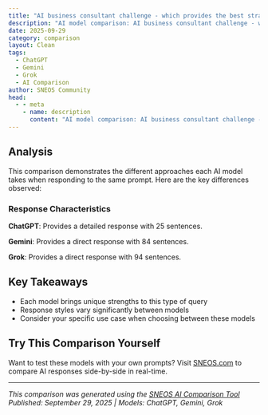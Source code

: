 ```yaml
---
title: "AI business consultant challenge - which provides the best strategy advice?"
description: "AI model comparison: AI business consultant challenge - which provides the best strategy advice?..."
date: 2025-09-29
category: comparison
layout: Clean
tags:
  - ChatGPT
  - Gemini
  - Grok
  - AI Comparison
author: SNEOS Community
head:
  - - meta
    - name: description
      content: "AI model comparison: AI business consultant challenge - which provides the best strategy advice?..."
---
```


<ChatComparison
  title="AI business consultant challenge - which provides the best strategy advice?"
  prompt="AI business consultant challenge - which provides the best strategy advice?"
  :responses='{
    "ChatGPT": "When considering which AI business consultant challenge provides the best strategy advice, it\u2019s important to evaluate the nature and objectives of the challenge as well as the quality and applicability of the advice it generates. Here are some key points to consider for identifying the best strategy advice from AI business consultant challenges:\n\n1. **Scope and Relevance of the Challenge:**\n   - The challenge should focus on real-world business problems relevant to the industry or domain of interest.\n   - It should cover a wide range of strategic issues such as market entry, product development, competitive analysis, and digital transformation.\n\n2. **Quality of AI Models and Techniques:**\n   - The challenge should leverage advanced AI models (e.g., GPT-4, domain-specific models) trained on rich datasets that include business cases and strategic frameworks.\n   - Use of explainable AI so the reasoning behind recommendations is clear and transparent.\n\n3. **Evaluation Metrics:**\n   - Advice should be assessed based on accuracy, feasibility, creativity, and impact on business outcomes.\n   - Metrics should include human expert validation, ROI estimation, and alignment with company goals.\n\n4. **Interactivity and Customization:**\n   - The AI should tailor advice to the company\u0027s unique context, resources, and constraints.\n   - Ability to interact with the user for clarifications, scenario analysis, and iterative refinement improves strategy relevance.\n\n5. **Examples of Notable AI Business Consultant Challenges:**\n   - **McKinsey AI Strategy Challenge:** Often provides high-quality strategic frameworks supported by AI analysis.\n   - **IBM Watson Business Consultant Challenge:** Uses AI to integrate data-driven insights with strategic business advice.\n   - **OpenAI Business Strategy Challenge:** Leverages state-of-the-art language models to generate actionable, innovative strategies.\n\n6. **Human-AI Collaboration:**\n   - The best advice often emerges when AI insights are combined with expert human judgment.\n   - Challenges promoting collaboration between AI outputs and human consultants tend to yield superior strategic recommendations.\n\n### Conclusion\n\nThe best AI business consultant challenge providing strategy advice is one that integrates advanced AI capabilities with relevant business context, rigorous evaluation, human oversight, and customization. Challenges such as those run by McKinsey, IBM, or OpenAI, which emphasize explainability and human-AI collaboration, tend to offer the most effective and actionable strategic advice.\n\nIf you have a specific challenge or platform in mind, I can help analyze its approach and performance in more detail!",
    "Gemini": "Okay, let\u0027s structure this AI business consultant challenge.  We need a framework to compare different AI tools and see which provides the best strategy advice.\n\n**I. The Challenge Setup**\n\n*   **The Fictional Business:**  We\u0027ll create a hypothetical company facing a specific business problem.  This is crucial for consistent evaluation.  Let\u0027s go with:\n\n    *   **Company Name:**  \u0022EcoThreads\u0022\n    *   **Industry:**  Sustainable Clothing (online and limited brick-and-mortar)\n    *   **Business Problem:**  Declining sales growth in the last two quarters.  While brand awareness is strong, conversion rates are lagging behind competitors.  They are also struggling to differentiate themselves in a crowded market of \u0022eco-friendly\u0022 brands. They have a limited budget for major overhauls.\n    *   **Target Audience:**  Environmentally conscious millennials and Gen Z, interested in ethically sourced, durable clothing with a focus on style.\n    *   **Current Strategy:**  Primarily relies on social media marketing (Instagram, TikTok), email marketing, and influencer collaborations.\n    *   **Key Metrics:** Website Traffic, Conversion Rate, Average Order Value, Customer Acquisition Cost, Customer Retention Rate, Social Media Engagement.\n\n*   **The AI Consultants:**  We\u0027ll select a few different AI-powered tools to act as our business consultants. Here are some potential options, balancing accessibility with functionality:\n\n    1.  **ChatGPT (GPT-4 or similar):**  Widely accessible, powerful language model capable of strategic thinking.  We\u0027ll need to craft specific prompts.\n    2.  **Bing AI (Creative Mode or using Plugins):**  Another LLM with web access for up-to-date information.\n    3.  **Google Bard (Gemini):**  Similar to ChatGPT, with access to Google\u0027s vast knowledge base.\n    4.  **Simplified AI Writer (Business Plan Mode):** A more targeted tool built for developing business plans, offering pre-structured outputs.\n    5.  **Other AI-Powered Business Tools:** If you have access to more specialized tools (e.g., those focused on market analysis or CRM), feel free to include them.\n\n*   **The Prompts (Consistent Across All Tools):**  To ensure a fair comparison, we\u0027ll use the same set of prompts for each AI consultant. These prompts should be designed to extract valuable strategic insights:\n\n    *   **Prompt 1 (Situation Analysis):** \u0022Analyze EcoThreads\u0027 business situation based on the following information: [Insert the \u0027Fictional Business\u0027 description above].  Identify the key factors contributing to their declining sales growth and lack of differentiation.\u0022\n    *   **Prompt 2 (Competitive Analysis):** \u0022Based on the analysis from Prompt 1, identify 3-5 key competitors for EcoThreads. For each competitor, describe their strengths, weaknesses, and how EcoThreads can differentiate itself.\u0022\n    *   **Prompt 3 (Strategic Recommendations):** \u0022Based on the previous analysis, provide 3-5 specific, actionable strategic recommendations that EcoThreads can implement to improve conversion rates, increase sales growth, and better differentiate itself from competitors.  Consider their limited budget.\u0022\n    *   **Prompt 4 (Implementation Plan):** \u0022For one of the strategic recommendations you provided in Prompt 3, outline a detailed implementation plan, including specific tasks, timelines, and key performance indicators (KPIs) to track success.\u0022\n    *   **Prompt 5 (Potential Risks \u0026 Mitigation):** \u0022Identify potential risks associated with implementing the recommended strategies and suggest mitigation strategies.\u0022\n\n*   **Evaluation Criteria:** We need a clear set of criteria to judge the quality of the AI\u0027s advice.\n\n    1.  **Insightfulness:**  Does the analysis reveal non-obvious insights? Does it go beyond surface-level observations?\n    2.  **Relevance:**  Are the recommendations directly applicable to EcoThreads\u0027 specific situation?\n    3.  **Actionability:**  Are the recommendations practical and easy to implement, given EcoThreads\u0027 limited budget?\n    4.  **Specificity:**  Are the recommendations concrete and detailed, or vague and general?\n    5.  **Creativity/Innovation:** Does the AI suggest novel or unconventional approaches?\n    6.  **Data-Driven:** Does the AI use data or reasoning to support its recommendations?\n    7.  **Coherence:** Is the overall strategy logically consistent and well-articulated?\n    8.  **Risk Awareness:** Does the AI identify and address potential risks associated with the strategy?\n\n**II. The Execution**\n\n1.  **Run the Prompts:**  Carefully input the prompts into each AI consultant, one at a time. Keep a record of each AI\u0027s responses.\n2.  **Document the Responses:**  Save the outputs from each AI consultant in a separate document for easy comparison.\n3.  **Evaluate the Responses:**  Systematically evaluate each AI\u0027s responses against the evaluation criteria.  You could use a scoring system (e.g., 1-5 scale for each criterion) or a more qualitative assessment.\n\n**III.  Analyzing \u0026 Comparing Results**\n\n*   **Comparative Table:** Create a table summarizing the strengths and weaknesses of each AI consultant based on your evaluation.\n*   **Overall Ranking:**  Rank the AI consultants based on their overall performance, considering all evaluation criteria.\n*   **Justification:** Provide a detailed justification for your ranking, highlighting the specific reasons why one AI performed better than another.\n*   **Key Takeaways:** Summarize the key lessons learned from the challenge.  What are the strengths and limitations of using AI for business strategy?  Which AI tools are most promising?\n\n**Example Table (for documenting and comparing results):**\n\n| AI Consultant | Insightfulness | Relevance | Actionability | Specificity | Creativity | Data-Driven | Coherence | Risk Awareness | Overall Score/Rating | Strengths | Weaknesses |\n|---|---|---|---|---|---|---|---|---|---|---|---|\n| ChatGPT (GPT-4) |  |  |  |  |  |  |  |  |  |  |  |\n| Bing AI |  |  |  |  |  |  |  |  |  |  |  |\n| Google Bard |  |  |  |  |  |  |  |  |  |  |  |\n| Simplified AI Writer |  |  |  |  |  |  |  |  |  |  |  |\n\n**Tips for Success:**\n\n*   **Be Precise with Prompts:** The quality of the AI\u0027s output depends heavily on the quality of your prompts.  Experiment with different phrasing to see what works best.\n*   **Iterate and Refine:**  Don\u0027t be afraid to revise your prompts based on the AI\u0027s initial responses.  You can guide the AI towards more useful insights.\n*   **Human Judgment is Crucial:**  AI is a tool, not a replacement for human judgment.  Carefully evaluate the AI\u0027s recommendations and use your own business acumen to make informed decisions.\n*   **Focus on the \u0022Why\u0022:**  Pay attention to the reasoning behind the AI\u0027s recommendations.  This will help you understand the underlying logic and assess the validity of the advice.\n*   **Consider the Cost:**  Some AI tools are free, while others require a subscription.  Factor in the cost when evaluating the overall value of each tool.\n\nThis structured approach will give you a clear and objective way to compare different AI business consultants and determine which provides the best strategy advice for your specific business challenge. Good luck! Let me know if you want me to refine any aspect of this challenge setup.\n",
    "Grok": "When evaluating AI business consultants or tools for strategic advice, the \u0022best\u0022 option depends on your business needs, industry, budget, and the specific challenges you\u0027re facing. However, I can frame this challenge by comparing some of the leading AI-driven platforms and consultants that provide strategy advice, focusing on their strengths, weaknesses, and applicability. I\u0027ll also outline key criteria to consider when choosing an AI business consultant for strategic advice.\n\n---\n\n### **Key Criteria for Evaluating AI Business Strategy Tools/Consultants**\n1. **Customization**: How well does the AI adapt to your specific business context, industry, and data?\n2. **Data-Driven Insights**: Does it provide actionable, evidence-based recommendations based on real-time data?\n3. **Ease of Use**: Is the platform or service user-friendly for non-technical business leaders?\n4. **Scalability**: Can it handle the needs of small startups as well as large enterprises?\n5. **Cost**: Does the pricing align with the value delivered?\n6. **Integration**: How well does it integrate with existing business systems (e.g., CRM, ERP)?\n7. **Track Record**: Are there proven case studies or testimonials of success?\n\n---\n\n### **Comparison of Popular AI Tools for Business Strategy Advice**\nHere\u2019s a breakdown of some well-known AI-driven tools and consulting services that provide business strategy advice:\n\n#### 1. **IBM Watson for Business Consulting**\n- **Overview**: IBM Watson offers AI-driven insights for business strategy, including market analysis, customer behavior predictions, and operational optimization.\n- **Strengths**:\n  - Highly customizable with industry-specific solutions (e.g., healthcare, retail).\n  - Strong focus on data analytics and predictive modeling.\n  - Integration with enterprise systems.\n- **Weaknesses**:\n  - High cost, often more suited for large enterprises.\n  - Requires technical expertise to fully utilize.\n- **Best For**: Medium to large businesses with complex data needs and budgets for premium solutions.\n\n#### 2. **McKinsey \u0026 Company\u2019s AI Consulting (QuantumBlack)**\n- **Overview**: McKinsey\u2019s AI arm, QuantumBlack, combines human expertise with advanced AI tools to provide tailored strategic advice.\n- **Strengths**:\n  - Combines AI insights with human judgment for nuanced strategies.\n  - Deep industry expertise across sectors.\n  - Proven track record with Fortune 500 companies.\n- **Weaknesses**:\n  - Expensive and often inaccessible for smaller businesses.\n  - Slower turnaround compared to pure AI platforms.\n- **Best For**: Large corporations or high-growth companies needing comprehensive strategy overhauls.\n\n#### 3. **Google Cloud AI Business Solutions**\n- **Overview**: Google Cloud provides AI tools for business intelligence, forecasting, and customer insights, often integrated with tools like Looker Studio.\n- **Strengths**:\n  - Scalable for businesses of all sizes.\n  - Strong data visualization and predictive analytics.\n  - Competitive pricing compared to IBM Watson.\n- **Weaknesses**:\n  - Less focused on qualitative strategy (e.g., leadership or culture).\n  - May require customization for niche industries.\n- **Best For**: Tech-savvy businesses or startups looking for cost-effective, scalable AI insights.\n\n#### 4. **Microsoft Azure AI for Business**\n- **Overview**: Azure AI offers tools for business strategy, including market trend analysis, customer segmentation, and operational efficiency.\n- **Strengths**:\n  - Seamless integration with Microsoft products (e.g., Dynamics 365, Power BI).\n  - Strong focus on automation and process optimization.\n  - Flexible pricing models.\n- **Weaknesses**:\n  - Can be overly technical for non-experts.\n  - Less tailored for creative or qualitative strategies.\n- **Best For**: Businesses already using Microsoft ecosystems or those focused on operational strategy.\n\n#### 5. **Smaller AI Tools (e.g., H2O.ai, DataRobot)**\n- **Overview**: These platforms focus on AI-driven decision-making for strategy, often targeting specific areas like sales forecasting or risk analysis.\n- **Strengths**:\n  - Affordable and accessible for SMEs.\n  - User-friendly interfaces.\n  - Niche focus can be highly effective for specific problems.\n- **Weaknesses**:\n  - Limited scope compared to comprehensive consulting services.\n  - May lack deep industry-specific knowledge.\n- **Best For**: Small to medium businesses with specific strategy needs (e.g., pricing optimization).\n\n---\n\n### **Which Provides the Best Strategy Advice?**\nThere\u2019s no one-size-fits-all answer, but here\u2019s a recommendation based on business size and needs:\n\n- **Large Enterprises**: **McKinsey\u2019s QuantumBlack** or **IBM Watson**. These combine AI with deep consulting expertise, ideal for complex, multi-faceted strategic challenges. McKinsey edges out if you value human oversight; IBM Watson if you prioritize data-heavy insights.\n- **Medium-Sized Businesses**: **Microsoft Azure AI** or **Google Cloud AI**. Both offer robust, scalable solutions with good integration capabilities at a reasonable cost.\n- **Startups/Small Businesses**: **H2O.ai** or **DataRobot**. These tools provide actionable insights without breaking the bank, though they\u2019re best for specific, data-driven strategies rather than holistic advice.\n\n---\n\n### **Broader Strategic Considerations**\nAI tools excel at data-driven strategy (e.g., market trends, customer insights, operational efficiency), but they often fall short on qualitative aspects like leadership, culture, or long-term vision. For the best results:\n- **Blend AI with Human Expertise**: Use AI for data insights but pair it with human consultants or internal strategy teams for context and creativity.\n- **Focus on Implementation**: The best strategy advice is useless without execution. Choose a tool or consultant that offers support for implementing recommendations.\n- **Test and Iterate**: Start with a pilot project before committing to a full-scale AI consulting solution. Measure ROI and adjust as needed.\n\n---\n\n### **Challenge Prompt for You**\nIf you have a specific business scenario (e.g., industry, size, or strategic challenge like entering a new market or improving profitability), share it, and I can tailor a recommendation further. Alternatively, if you\u0027re looking for a head-to-head comparison of two specific AI tools or consultants, let me know!\n\nFor now, I\u2019d say **McKinsey\u2019s QuantumBlack** provides the best overall strategy advice for businesses that can afford it, due to its balance of AI and human expertise. For budget-conscious or tech-focused firms, **Google Cloud AI** offers a strong, scalable alternative. Which direction are you leaning toward?"
  }'
  published-date="16:28"
/>

## Analysis

This comparison demonstrates the different approaches each AI model takes when responding to the same prompt. Here are the key differences observed:

### Response Characteristics

**ChatGPT**: Provides a detailed response with 25 sentences. 

**Gemini**: Provides a direct response with 84 sentences. 

**Grok**: Provides a direct response with 94 sentences. 

## Key Takeaways

- Each model brings unique strengths to this type of query
- Response styles vary significantly between models
- Consider your specific use case when choosing between these models

## Try This Comparison Yourself

Want to test these models with your own prompts? Visit [SNEOS.com](https://sneos.com) to compare AI responses side-by-side in real-time.

---

*This comparison was generated using the [SNEOS AI Comparison Tool](https://sneos.com)*
*Published: September 29, 2025 | Models: ChatGPT, Gemini, Grok*
